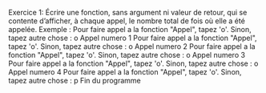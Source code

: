 Exercice 1:
Écrire une fonction, sans argument ni valeur de retour, qui se contente d’afficher, à
chaque appel, le nombre total de fois où elle a été appelée.
Exemple :
Pour faire appel a la fonction "Appel", tapez 'o'.
Sinon, tapez autre chose : o
Appel numero 1
Pour faire appel a la fonction "Appel", tapez 'o'.
Sinon, tapez autre chose : o
Appel numero 2
Pour faire appel a la fonction "Appel", tapez 'o'.
Sinon, tapez autre chose : o
Appel numero 3
Pour faire appel a la fonction "Appel", tapez 'o'.
Sinon, tapez autre chose : o
Appel numero 4
Pour faire appel a la fonction "Appel", tapez 'o'.
Sinon, tapez autre chose : p
Fin du programme